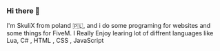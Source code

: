 ### Hi there 👋

I'm SkuliX from poland 🇵🇱, and i do some programing for websites and some things for FiveM. I Really Enjoy learing lot of diffrent languages like Lua, C# , HTML , CSS , JavaScript
